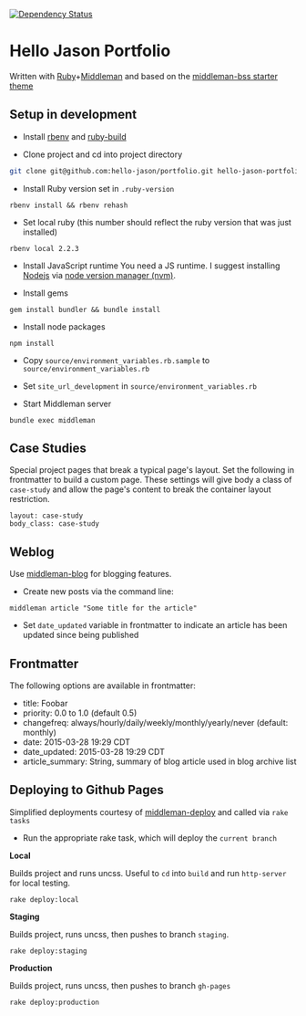 [![Dependency Status](https://gemnasium.com/hello-jason/portfolio.svg)](https://gemnasium.com/hello-jason/portfolio)

# Hello Jason Portfolio

Written with [Ruby](https://www.ruby-lang.org/en/)+[Middleman](http://middlemanapp.com) and based on the [middleman-bss starter theme](https://github.com/hello-jason/middleman-bss)

## Setup in development

* Install [rbenv](https://github.com/sstephenson/rbenv) and [ruby-build](https://github.com/sstephenson/ruby-build#installing-as-an-rbenv-plugin-recommended)

* Clone project and cd into project directory

```bash
git clone git@github.com:hello-jason/portfolio.git hello-jason-portfolio && cd hello-jason-portfolio
```

* Install Ruby version set in `.ruby-version`

```
rbenv install && rbenv rehash
```

* Set local ruby (this number should reflect the ruby version that was just installed)

```
rbenv local 2.2.3
```

* Install JavaScript runtime
You need a JS runtime. I suggest installing [Nodejs](http://nodejs.org/) via [node version manager (nvm)](https://github.com/creationix/nvm).

* Install gems

```
gem install bundler && bundle install
```

* Install node packages

```
npm install
```

* Copy `source/environment_variables.rb.sample` to `source/environment_variables.rb`

* Set `site_url_development` in `source/environment_variables.rb`

* Start Middleman server

```
bundle exec middleman
```

## Case Studies

Special project pages that break a typical page's layout. Set the following in frontmatter to build a custom page. These settings will give body a class of `case-study` and allow the page's content to break the container layout restriction.

```
layout: case-study
body_class: case-study
```

## Weblog

Use [middleman-blog](https://middlemanapp.com/basics/blogging/) for blogging features.

* Create new posts via the command line:

```
middleman article "Some title for the article"
```

* Set `date_updated` variable in frontmatter to indicate an article has been updated since being published

## Frontmatter

The following options are available in frontmatter:

* title: Foobar
* priority: 0.0 to 1.0 (default 0.5)
* changefreq: always/hourly/daily/weekly/monthly/yearly/never (default: monthly)
* date: 2015-03-28 19:29 CDT
* date_updated: 2015-03-28 19:29 CDT
* article_summary: String, summary of blog article used in blog archive list

## Deploying to Github Pages

Simplified deployments courtesy of [middleman-deploy](https://github.com/middleman-contrib/middleman-deploy) and called via `rake tasks`

* Run the appropriate rake task, which will deploy the `current branch`

**Local**

Builds project and runs uncss. Useful to `cd` into `build` and run `http-server` for local testing.

```
rake deploy:local
```

**Staging**

Builds project, runs uncss, then pushes to branch `staging`.

```
rake deploy:staging
```

**Production**

Builds project, runs uncss, then pushes to branch `gh-pages`

```
rake deploy:production
```
